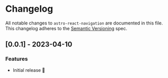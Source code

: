 # Changelog

All notable changes to `astro-react-navigation` are documented in this file.
This changelog adheres to the [Semantic Versioning](https://semver.org/spec/v2.0.0.html) spec.

## [0.0.1] - 2023-04-10

### Features

- Initial release 🚀